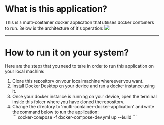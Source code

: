 # What is this application?
This is a multi-container docker application that utilises docker containers to run. Below is the architecture of it's operation: 
<img src="https://res.cloudinary.com/kartik09/image/upload/v1703422611/Multi-container_docker_application_architecture_fof6pn.png" />

<hr/>

# How to run it on your system?
Here are the steps that you need to take in order to run this application on your local machine:
<ol>
  <li>Clone this repository on your local machine whereever you want.</li>
  <li>Install Docker Desktop on your device and run a docker instance using it.</li>
  <li>Once your docker instance is running on your device, open the terminal inside this folder where you have cloned the repository.</li>
  <li>Change the directory to 'multi-container-docker-application' and write the command below to run the application:</li>
  ```
    docker-compose -f docker-compose-dev.yml up --build
  ```
</ol>
